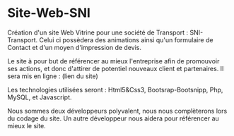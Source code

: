 # Site-Web-SNI


Création d'un site Web Vitrine pour une société de Transport : SNI-Transport. Celui ci possèdera des animations ainsi qu'un formulaire de Contact et d'un moyen d'impression de devis.

Le site à pour but de référencer au mieux l'entreprise afin de promouvoir ses actions, et donc d'attirer de potentiel nouveaux client et partenaires. Il sera mis en ligne : (lien du site)

Les technologies utilisées seront : Html5&Css3, Bootsrap-Bootsnipp, Php, MySQL, et Javascript.

Nous sommes deux développeurs polyvalent, nous nous complèterons lors du codage du site. Un autre développeur nous aidera pour référencer au mieux le site.
